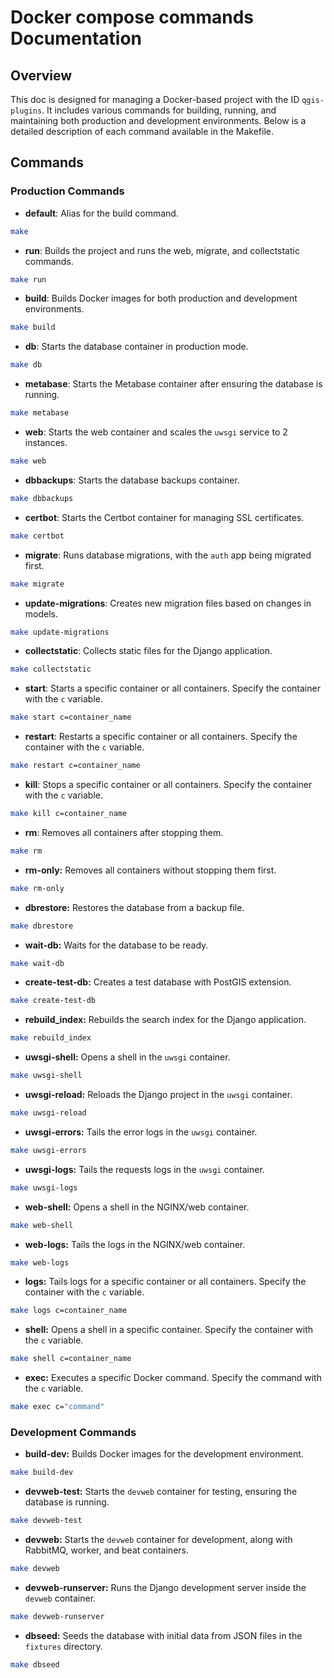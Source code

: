 # Docker compose commands Documentation

## Overview
This doc is designed for managing a Docker-based project with the ID `qgis-plugins`. It includes various commands for building, running, and maintaining both production and development environments. Below is a detailed description of each command available in the Makefile.

## Commands

### Production Commands

- **default**: Alias for the build command.
```sh
make
```

- **run**: Builds the project and runs the web, migrate, and collectstatic commands.
```sh
make run
```

- **build**: Builds Docker images for both production and development environments.
```sh
make build
```

- **db**: Starts the database container in production mode.
```sh
make db
```

- **metabase**: Starts the Metabase container after ensuring the database is running.
```sh
make metabase
```

- **web**: Starts the web container and scales the `uwsgi` service to 2 instances.
```sh
make web
```

- **dbbackups**: Starts the database backups container.
```sh
make dbbackups
```

- **certbot**: Starts the Certbot container for managing SSL certificates.
```sh
make certbot
```

- **migrate**: Runs database migrations, with the `auth` app being migrated first.
```sh
make migrate
```

- **update-migrations**: Creates new migration files based on changes in models.
```sh
make update-migrations
```

- **collectstatic**: Collects static files for the Django application.
```sh
make collectstatic
```

- **start**: Starts a specific container or all containers. Specify the container with the `c` variable.
```sh
make start c=container_name
```

- **restart**: Restarts a specific container or all containers. Specify the container with the `c` variable.
```sh
make restart c=container_name
```

- **kill**: Stops a specific container or all containers. Specify the container with the `c` variable.
```sh
make kill c=container_name
```

- **rm**: Removes all containers after stopping them.
```sh
make rm
```

- **rm-only:** Removes all containers without stopping them first.
```sh
make rm-only
```

- **dbrestore:** Restores the database from a backup file.
```sh
make dbrestore
```

- **wait-db:** Waits for the database to be ready.
```sh
make wait-db
```

- **create-test-db:** Creates a test database with PostGIS extension.
```sh
make create-test-db
```

- **rebuild_index:** Rebuilds the search index for the Django application.
```sh
make rebuild_index
```

- **uwsgi-shell:** Opens a shell in the `uwsgi` container.
```sh
make uwsgi-shell
```

- **uwsgi-reload:** Reloads the Django project in the `uwsgi` container.
```sh
make uwsgi-reload
```

- **uwsgi-errors:** Tails the error logs in the `uwsgi` container.
```sh
make uwsgi-errors
```

- **uwsgi-logs:** Tails the requests logs in the `uwsgi` container.
```sh
make uwsgi-logs
```

- **web-shell:** Opens a shell in the NGINX/web container.
```sh
make web-shell
```

- **web-logs:** Tails the logs in the NGINX/web container.
```sh
make web-logs
```

- **logs:** Tails logs for a specific container or all containers. Specify the container with the `c` variable.
```sh
make logs c=container_name
```

- **shell:** Opens a shell in a specific container. Specify the container with the `c` variable.
```sh
make shell c=container_name
```

- **exec:** Executes a specific Docker command. Specify the command with the `c` variable.
```sh
make exec c="command"
```

### Development Commands

- **build-dev:** Builds Docker images for the development environment.
```sh
make build-dev
```

- **devweb-test:** Starts the `devweb` container for testing, ensuring the database is running.
```sh
make devweb-test
```

- **devweb:** Starts the `devweb` container for development, along with RabbitMQ, worker, and beat containers.
```sh
make devweb
```

- **devweb-runserver:** Runs the Django development server inside the `devweb` container.
```sh
make devweb-runserver
```

- **dbseed:** Seeds the database with initial data from JSON files in the `fixtures` directory.
```sh
make dbseed
```

